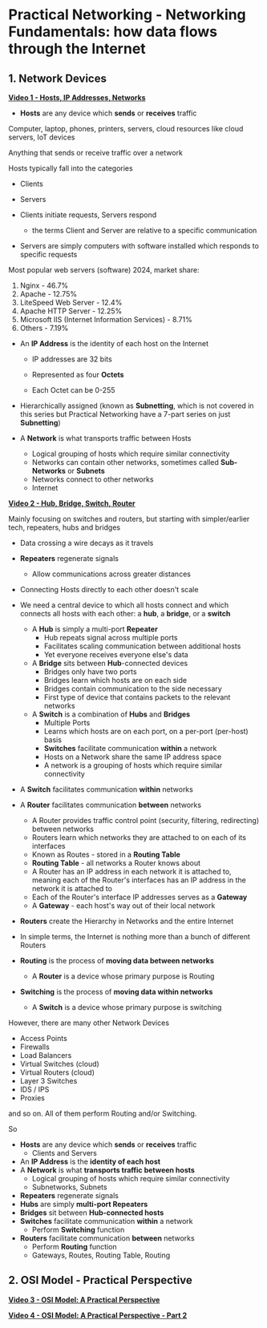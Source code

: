 # Practical Networking - Networking Fundamentals: how data flows through the Internet #

## 1. Network Devices ##

<u>**Video 1 - Hosts, IP Addresses, Networks**</u>

* **Hosts** are any device which **sends** or **receives** traffic

Computer, laptop, phones, printers, servers, cloud resources like cloud servers, IoT devices

Anything that sends or receive traffic over a network



Hosts typically fall into the categories

* Clients
* Servers

* Clients initiate requests, Servers respond
  * the terms Client and Server are relative to a specific communication

* Servers are simply computers with software installed which responds to specific requests

Most popular web servers (software) 2024, market share:

1. Nginx - 46.7%
2. Apache - 12.75%
3. LiteSpeed Web Server - 12.4%
4. Apache HTTP Server - 12.25%
5. Microsoft IIS (Internet Information Services) - 8.71%
6. Others - 7.19% 



* An **IP Address** is the identity of each host on the Internet

  * IP addresses are 32 bits

  * Represented as four **Octets**

  * Each Octet can be 0-255

* Hierarchically assigned (known as **Subnetting**, which is not covered in this series but Practical Networking have a 7-part series on just **Subnetting**) 

* A **Network** is what transports traffic between Hosts

  * Logical grouping of hosts which require similar connectivity
  * Networks can contain other networks, sometimes called **Sub-Networks** or **Subnets**
  * Networks connect to other networks
  * Internet



<u>**Video 2 - Hub, Bridge, Switch, Router**</u>

Mainly focusing on switches and routers, but starting with simpler/earlier tech, repeaters, hubs and bridges

* Data crossing a wire decays as it travels
* **Repeaters** regenerate signals
  * Allow communications across greater distances
* Connecting Hosts directly to each other doesn't scale
* We need a central device to which all hosts connect and which connects all hosts with each other: a **hub**, a **bridge**, or a **switch**
  * A **Hub** is simply a multi-port **Repeater**
    * Hub repeats signal across multiple ports
    * Facilitates scaling communication between additional hosts
    * Yet everyone receives everyone else's data
  * A **Bridge** sits between **Hub**-connected devices
    * Bridges only have two ports
    * Bridges learn which hosts are on each side
    * Bridges contain communication to the side necessary
    * First type of device that contains packets to the relevant networks
  * A **Switch** is a combination of **Hubs** and **Bridges**
    * Multiple Ports
    * Learns which hosts are on each port, on a per-port (per-host) basis
    * **Switches** facilitate communication **within** a network
    * Hosts on a Network share the same IP address space
    * A network is a grouping of hosts which require similar connectivity
* A **Switch** facilitates communication **within** networks
* A **Router** facilitates communication **between** networks
  * A Router provides traffic control point (security, filtering, redirecting) between networks
  * Routers learn which networks they are attached to on each of its interfaces
  * Known as Routes - stored in a **Routing Table**
  * **Routing Table** - all networks a Router knows about
  * A Router has an IP address in each network it is attached to, meaning each of the Router's interfaces has an IP address in the network it is attached to
  * Each of the Router's interface IP addresses serves as a **Gateway**
  * A **Gateway** - each host's way out of their local network
* **Routers** create the Hierarchy in Networks and the entire Internet
* In simple terms, the Internet is nothing more than a bunch of different Routers



* **Routing** is the process of **moving data between networks**
  * A **Router** is a device whose primary purpose is Routing
* **Switching** is the process of **moving data within networks**
  * A **Switch** is a device whose primary purpose is switching

However, there are many other Network Devices

* Access Points
* Firewalls
* Load Balancers
* Virtual Switches (cloud)
* Virtual Routers (cloud)
* Layer 3 Switches
* IDS / IPS
* Proxies

and so on. All of them perform Routing and/or Switching.



So

* **Hosts** are any device which **sends** or **receives** traffic
  * Clients and Servers
* An **IP Address** is the **identity of each host**
* A **Network** is what **transports traffic between hosts**
  * Logical grouping of hosts which require similar connectivity
  * Subnetworks, Subnets
* **Repeaters** regenerate signals
* **Hubs** are simply **multi-port Repeaters**
* **Bridges** sit between **Hub-connected hosts**
* **Switches** facilitate communication **within** a network
  * Perform **Switching** function
* **Routers** facilitate communication **between** networks
  * Perform **Routing** function
  * Gateways, Routes, Routing Table, Routing

## 2. OSI Model - Practical Perspective ##

**<u>Video 3 - OSI Model: A Practical Perspective</u>**



**<u>Video 4 - OSI Model: A Practical Perspective - Part 2</u>**